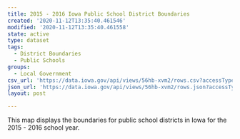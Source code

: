 ```yaml
---
title: 2015 - 2016 Iowa Public School District Boundaries
created: '2020-11-12T13:35:40.461546'
modified: '2020-11-12T13:35:40.461558'
state: active
type: dataset
tags:
  - District Boundaries
  - Public Schools
groups:
  - Local Government
csv_url: 'https://data.iowa.gov/api/views/56hb-xvm2/rows.csv?accessType=DOWNLOAD'
json_url: 'https://data.iowa.gov/api/views/56hb-xvm2/rows.json?accessType=DOWNLOAD'
layout: post

---
```

This map displays the boundaries for public school districts in Iowa for the 2015 - 2016 school year.
